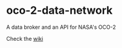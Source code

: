 # oco-2-data-network
A data broker and an API for NASA's OCO-2


Check the [wiki](https://github.com/SpaceAppsXploration/oco-2-data-network/wiki)
